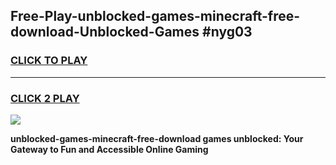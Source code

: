 
## Free-Play-unblocked-games-minecraft-free-download-Unblocked-Games #nyg03
<h3>
<a href="https://news.freeplayer.one?title=unblocked-games-minecraft-free-download&ref=8M">CLICK TO PLAY</a></h3>
<hr>

<h3>
<a href="https://news.freeplayer.one?title=unblocked-games-minecraft-free-download&ref=8M">CLICK 2 PLAY</a>
  
</h3>

<a href="https://news.freeplayer.one?title=unblocked-games-minecraft-free-download&ref=8M"><img src="https://clearcache.store/games.png"></a>


**unblocked-games-minecraft-free-download games unblocked: Your Gateway to Fun and Accessible Online Gaming**
